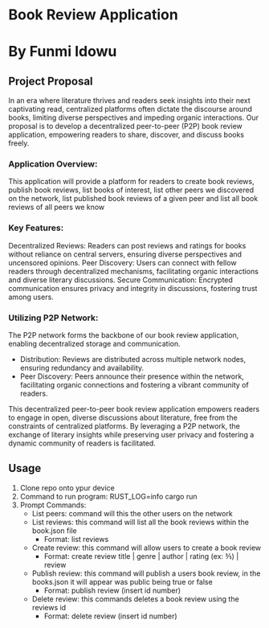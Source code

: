 # Book Review Application

# By Funmi Idowu

## Project Proposal

In an era where literature thrives and readers seek insights into their next captivating read, centralized platforms often dictate the discourse around books, limiting diverse perspectives and impeding organic interactions. Our proposal is to develop a decentralized peer-to-peer (P2P) book review application, empowering readers to share, discover, and discuss books freely.

### Application Overview:

This application will provide a platform for readers to create book reviews, publish book reviews, list books of interest, list other peers we discovered on the network, list published book reviews of a given peer and list all book reviews of all peers we know

### Key Features:

Decentralized Reviews: Readers can post reviews and ratings for books without reliance on central servers, ensuring diverse perspectives and uncensored opinions.
Peer Discovery: Users can connect with fellow readers through decentralized mechanisms, facilitating organic interactions and diverse literary discussions.
Secure Communication: Encrypted communication ensures privacy and integrity in discussions, fostering trust among users.

### Utilizing P2P Network:

The P2P network forms the backbone of our book review application, enabling decentralized storage and communication.

- Distribution: Reviews are distributed across multiple network nodes, ensuring redundancy and availability.
- Peer Discovery: Peers announce their presence within the network, facilitating organic connections and fostering a vibrant community of readers.

This decentralized peer-to-peer book review application empowers readers to engage in open, diverse discussions about literature, free from the constraints of centralized platforms. By leveraging a P2P network, the exchange of literary insights while preserving user privacy and fostering a dynamic community of readers is facilitated.

## Usage

1. Clone repo onto ypur device
2. Command to run program: RUST_LOG=info cargo run
3. Prompt Commands:
   - List peers: command will this the other users on the network
   - List reviews: this command will list all the book reviews within the book.json file
     - Format: list reviews
   - Create review: this command will allow users to create a book review
     - Format: create review title | genre | author | rating (ex: ⅗) | review
   - Publish review: this command will publish a users book review, in the books.json it will appear was public being true or false
     - Format: publish review (insert id number)
   - Delete review: this commands deletes a book review using the reviews id
     - Format: delete review (insert id number)
